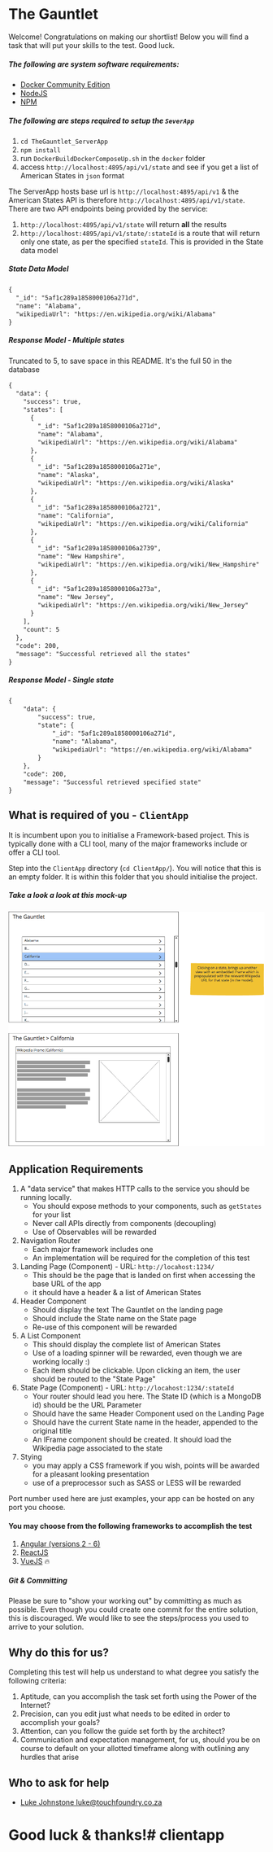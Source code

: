 # The Gauntlet

Welcome! Congratulations on making our shortlist! Below you will find a task that will put your skills to the test. Good luck.

##### The following are system software requirements:

* [Docker Community Edition](https://www.docker.com/community-edition)
* [NodeJS](https://nodejs.org/)
* [NPM](https://www.npmjs.com/)


##### The following are steps required to setup the `SeverApp`

1. `cd TheGauntlet_ServerApp` 
2. `npm install`
3. run `DockerBuildDockerComposeUp.sh` in the `docker` folder
4. access `http://localhost:4895/api/v1/state` and see if you get a list of American States in `json` format

The ServerApp hosts base url is `http://localhost:4895/api/v1` & the American States API is therefore `http://localhost:4895/api/v1/state`. There are two API endpoints being provided by the service:

1. `http://localhost:4895/api/v1/state` will return **all** the results
2. `http://localhost:4895/api/v1/state/:stateId` is a route that will return only one state, as per the specified `stateId`. This is provided in the State data model

##### State Data Model

    {
      "_id": "5af1c289a1858000106a271d",
      "name": "Alabama",
      "wikipediaUrl": "https://en.wikipedia.org/wiki/Alabama"
    }

##### Response Model - Multiple states 
Truncated to 5, to save space in this README. It's the full 50 in the database

    {
      "data": {
        "success": true,
        "states": [
          {
            "_id": "5af1c289a1858000106a271d",
            "name": "Alabama",
            "wikipediaUrl": "https://en.wikipedia.org/wiki/Alabama"
          },
          {
            "_id": "5af1c289a1858000106a271e",
            "name": "Alaska",
            "wikipediaUrl": "https://en.wikipedia.org/wiki/Alaska"
          },
          {
            "_id": "5af1c289a1858000106a2721",
            "name": "California",
            "wikipediaUrl": "https://en.wikipedia.org/wiki/California"
          },
          {
            "_id": "5af1c289a1858000106a2739",
            "name": "New Hampshire",
            "wikipediaUrl": "https://en.wikipedia.org/wiki/New_Hampshire"
          },
          {
            "_id": "5af1c289a1858000106a273a",
            "name": "New Jersey",
            "wikipediaUrl": "https://en.wikipedia.org/wiki/New_Jersey"
          }
        ],
        "count": 5
      },
      "code": 200,
      "message": "Successful retrieved all the states"
    }

##### Response Model - Single state

    {
        "data": {
            "success": true,
            "state": {
                "_id": "5af1c289a1858000106a271d",
                "name": "Alabama",
                "wikipediaUrl": "https://en.wikipedia.org/wiki/Alabama"
            }
        },
        "code": 200,
        "message": "Successful retrieved specified state"
    }

## What is required of you - `ClientApp`

It is incumbent upon you to initialise a Framework-based project. This is typically done with a CLI tool, many of the major frameworks include or offer a CLI tool.  

Step into the `ClientApp` directory (`cd ClientApp/`). You will notice that this is an empty folder. It is within this folder that you should initialise the project.

##### Take a look a look at this mock-up
 
![](readme_images/mockups.png "Mockup Image")

## Application Requirements

1. A "data service" that makes HTTP calls to the service you should be running locally. 
    * You should expose methods to your components, such as `getStates` for your list
    * Never call APIs directly from components (decoupling)
    * Use of Observables will be rewarded
2. Navigation Router
    * Each major framework includes one
    * An implementation will be required for the completion of this test
3. Landing Page (Component) - URL: `http://locahost:1234/`
    * This should be the page that is landed on first when accessing the base URL of the app
    * it should have a header & a list of American States
4. Header Component
    * Should display the text The Gauntlet on the landing page
    * Should include the State name on the State page
    * Re-use of this component will be rewarded
5. A List Component
    * This should display the complete list of American States
    * Use of a loading spinner will be rewarded, even though we are working locally :)
    * Each item should be clickable. Upon clicking an item, the user should be routed to the "State Page"
6. State Page (Component) - URL: `http://locahost:1234/:stateId`
    * Your router should lead you here. The State ID (which is a MongoDB id) should be the URL Parameter
    * Should have the same Header Component used on the Landing Page
    * Should have the current State name in the header, appended to the original title
    * An IFrame component should be created. It should load the Wikipedia page associated to the state
7. Stying
    * you may apply a CSS framework if you wish, points will be awarded for a pleasant looking presentation
    * use of a preprocessor such as SASS or LESS will be rewarded 
    
Port number used here are just examples, your app can be hosted on any port you choose. 

#### You may choose from the following frameworks to accomplish the test

1. [Angular (versions 2 - 6)](https://angular.io/)
2. [ReactJS](https://reactjs.org/)
3. [VueJS](https://vuejs.org/) :fire:

##### Git & Committing

Please be sure to "show your working out" by committing as much as possible. 
Even though you could create one commit for the entire solution, this is discouraged. 
We would like to see the steps/process you used to arrive to your solution.

## Why do this for us?

Completing this test will help us understand to what degree you satisfy the following criteria:

1. Aptitude, can you accomplish the task set forth using the Power of the Internet?
2. Precision, can you edit just what needs to be edited in order to accomplish your goals?
3. Attention, can you follow the guide set forth by the architect?
4. Communication and expectation management, for us, should you be on course to default on your allotted timeframe along with outlining any hurdles that arise

## Who to ask for help

* [Luke Johnstone luke@touchfoundry.co.za](mailto:luke@touchfoundry.co.za)

# Good luck & thanks!# clientapp
